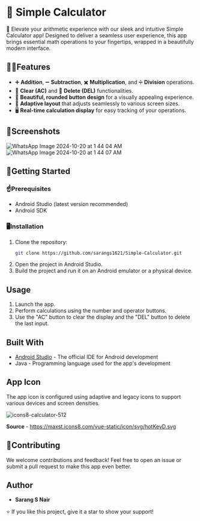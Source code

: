 # 🧮 Simple Calculator

🚀 Elevate your arithmetic experience with our sleek and intuitive Simple Calculator app! Designed to deliver a seamless user experience, this app brings essential math operations to your fingertips, wrapped in a beautifully modern interface.

## 👨‍💻Features

- ➕ **Addition**, ➖ **Subtraction**, ✖️ **Multiplication**, and ➗ **Division** operations.
- 🧹 **Clear (AC)** and 📝 **Delete (DEL)** functionalities.
- 🎨 **Beautiful, rounded button design** for a visually appealing experience.
- 📱 **Adaptive layout** that adjusts seamlessly to various screen sizes.
- 🖥️ **Real-time calculation display** for easy tracking of your operations.

## 📸Screenshots
![WhatsApp Image 2024-10-20 at 1 44 04 AM](https://github.com/user-attachments/assets/2ee10148-479b-40c8-9b75-a121d011abc7)
![WhatsApp Image 2024-10-20 at 1 44 07 AM](https://github.com/user-attachments/assets/f355ef79-4cee-4727-88cc-2e8b3dbf5c5f)

## 🚀Getting Started

### ☝️Prerequisites

- Android Studio (latest version recommended)
- Android SDK

### 🖥️Installation

1. Clone the repository:
   ```bash
   git clone https://github.com/sarangs1621/Simple-Calculator.git
   ```
2. Open the project in Android Studio.
3. Build the project and run it on an Android emulator or a physical device.

## Usage

1. Launch the app.
2. Perform calculations using the number and operator buttons.
3. Use the "AC" button to clear the display and the "DEL" button to delete the last input.

## Built With

- [Android Studio](https://developer.android.com/studio) - The official IDE for Android development
- Java - Programming language used for the app's development

## App Icon

The app icon is configured using adaptive and legacy icons to support various devices and screen densities.

![icons8-calculator-512](https://github.com/user-attachments/assets/195689f1-1a8d-400c-a120-95614dae69e5)


**Source** - https://maxst.icons8.com/vue-static/icon/svg/hotKeyD.svg

## 🤝Contributing

We welcome contributions and feedback! Feel free to open an issue or submit a pull request to make this app even better.

## Author

- **Sarang S Nair**

⭐ If you like this project, give it a star to show your support!
